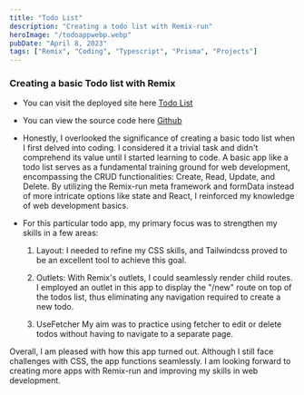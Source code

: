 ```yaml
---
title: "Todo List"
description: "Creating a todo list with Remix-run"
heroImage: "/todoappwebp.webp"
pubDate: "April 8, 2023"
tags: ["Remix", "Coding", "Typescript", "Prisma", "Projects"]
---
```


### Creating a basic Todo list with Remix

- You can visit the deployed site here [Todo List](https://dchtodos.fly.dev/)
- You can view the source code here [Github](https://github.com/Derick80/todos)

- Honestly, I overlooked the significance of creating a basic todo list when I first delved into coding. I considered it a trivial task and didn't comprehend its value until I started learning to code. A basic app like a todo list serves as a fundamental training ground for web development, encompassing the CRUD functionalities: Create, Read, Update, and Delete. By utilizing the Remix-run meta framework and formData instead of more intricate options like state and React, I reinforced my knowledge of web development basics.

- For this particular todo app, my primary focus was to strengthen my skills in a few areas:

  1. Layout: I needed to refine my CSS skills, and Tailwindcss proved to be an excellent tool to achieve this goal.

  2. Outlets: With Remix's outlets, I could seamlessly render child routes. I employed an outlet in this app to display the "/new" route on top of the todos list, thus eliminating any navigation required to create a new todo.

  3. UseFetcher My aim was to practice using fetcher to edit or delete todos without having to navigate to a separate page.

Overall, I am pleased with how this app turned out. Although I still face challenges with CSS, the app functions seamlessly. I am looking forward to creating more apps with Remix-run and improving my skills in web development.
